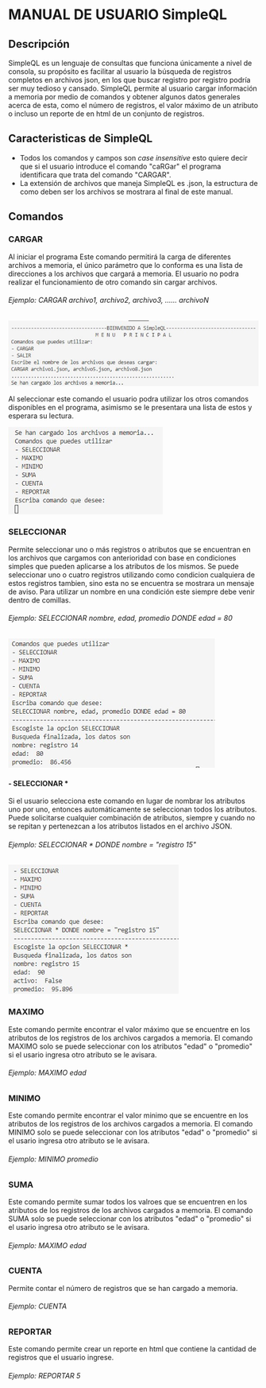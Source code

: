 # MANUAL DE USUARIO SimpleQL
## Descripción
SimpleQL es un lenguaje de consultas que funciona únicamente a nivel de consola, su propósito es facilitar al usuario la búsqueda de registros completos en archivos json, en los que buscar registro por registro podría ser muy tedioso y cansado. SimpleQL permite al usuario cargar información a memoria por medio de comandos y obtener algunos datos generales acerca de esta, como el número de registros, el valor máximo de un atributo o incluso un reporte de en html de un conjunto de registros. 

## Caracteristicas de SimpleQL
- Todos los comandos y campos son *case insensitive* esto quiere decir que si el usuario introduce el comando "caRGar" el programa identificara que trata del comando "CARGAR".
- La extensión de archivos que maneja SimpleQL es .json, la estructura de como deben ser los archivos se mostrara al final de este manual. 

## Comandos
### **CARGAR**
Al iniciar el programa Este comando permitirá la carga de diferentes archivos a memoria, el único parámetro que lo conforma es una lista de direcciones a los archivos que cargará a memoria. El usuario no podra realizar el funcionamiento de otro comando sin cargar archivos. 
###### Ejemplo: CARGAR archivo1, archivo2, archivo3, …… archivoN

![](image/cargar_.jpg)

Al seleccionar este comando el usuario podra utilizar los otros comandos disponibles en el programa, asimismo se le presentara una lista de estos y esperara su lectura. 

![](image/menu_cargar.jpg)

### **SELECCIONAR**
Permite seleccionar uno o más registros o atributos que se encuentran en los archivos que cargamos con anterioridad con base en condiciones simples que pueden aplicarse a los atributos de los mismos. Se puede seleccionar uno o cuatro registros utilizando como condicion cualquiera de estos registros tambien, sino esta no se encuentra se mostrara un mensaje de aviso. 
Para utilizar un nombre en una condición este siempre debe venir dentro de comillas.
###### Ejemplo: SELECCIONAR nombre, edad, promedio DONDE edad = 80
![](image/select.jpg)

#### - SELECCIONAR *
Si el usuario selecciona este comando en lugar de nombrar los atributos uno por uno, entonces automáticamente se seleccionan todos los atributos. Puede solicitarse cualquier
combinación de atributos, siempre y cuando no se repitan y pertenezcan a los atributos listados en el archivo JSON.
###### Ejemplo: SELECCIONAR * DONDE nombre = "registro 15"
![](image/select2.jpg)

### **MAXIMO**
Este comando permite encontrar el valor máximo que se encuentre en los atributos de los registros de los archivos cargados a memoria.
El comando MAXIMO solo se puede seleccionar con los atributos "edad" o "promedio" si el usario ingresa otro atributo se le avisara. 
###### Ejemplo: MAXIMO edad


### **MINIMO**
Este comando permite encontrar el valor minimo que se encuentre en los atributos de los registros de los archivos cargados a memoria.
El comando MINIMO solo se puede seleccionar con los atributos "edad" o "promedio" si el usario ingresa otro atributo se le avisara. 
###### Ejemplo: MINIMO promedio

### **SUMA**
Este comando permite sumar todos los valroes que se encuentren en los atributos de los registros de los archivos cargados a memoria.
El comando SUMA solo se puede seleccionar con los atributos "edad" o "promedio" si el usario ingresa otro atributo se le avisara. 
###### Ejemplo: MAXIMO edad

### **CUENTA**
Permite contar el número de registros que se han cargado a memoria.
###### Ejemplo: CUENTA 
### **REPORTAR**
Este comando permite crear un reporte en html que contiene la cantidad de registros que el usuario ingrese.
###### Ejemplo: REPORTAR 5

